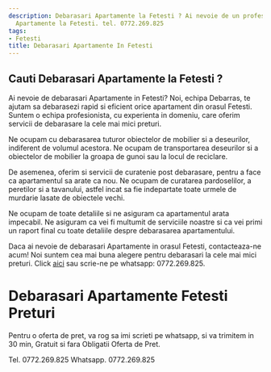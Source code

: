 ```yaml
---
description: Debarasari Apartamente la Fetesti ? Ai nevoie de un profesionist in Debarasari
  Apartamente la Fetesti. tel. 0772.269.825
tags:
- Fetesti
title: Debarasari Apartamente In Fetesti
---
```



## Cauti Debarasari Apartamente la Fetesti ?

Ai nevoie de debarasari Apartamente in Fetesti? 
Noi, echipa Debarras, te ajutam sa debarasezi rapid si eficient orice apartament din orasul Fetesti. Suntem o echipa profesionista, cu experienta in domeniu, care oferim servicii de debarasare la cele mai mici preturi. 

Ne ocupam cu debarasarea tuturor obiectelor de mobilier si a deseurilor, indiferent de volumul acestora. Ne ocupam de transportarea deseurilor si a obiectelor de mobilier la groapa de gunoi sau la locul de reciclare. 

De asemenea, oferim si servicii de curatenie post debarasare, pentru a face ca apartamentul sa arate ca nou. Ne ocupam de curatarea pardoselilor, a peretilor si a tavanului, astfel incat sa fie indepartate toate urmele de murdarie lasate de obiectele vechi.

Ne ocupam de toate detaliile si ne asiguram ca apartamentul arata impecabil. Ne asiguram ca vei fi multumit de serviciile noastre si ca vei primi un raport final cu toate detaliile despre debarasarea apartamentului. 

Daca ai nevoie de debarasari Apartamente in orasul Fetesti, contacteaza-ne acum! Noi suntem cea mai buna alegere pentru debarasari la cele mai mici preturi. Click [aici](www.debarras.ro) sau scrie-ne pe whatsapp: 0772.269.825.

# Debarasari Apartamente Fetesti Preturi
Pentru o oferta de pret, va rog sa imi scrieti pe whatsapp, si va trimitem in 30 min, Gratuit si fara Obligatii Oferta de Pret.

Tel. 0772.269.825
Whatsapp. 0772.269.825